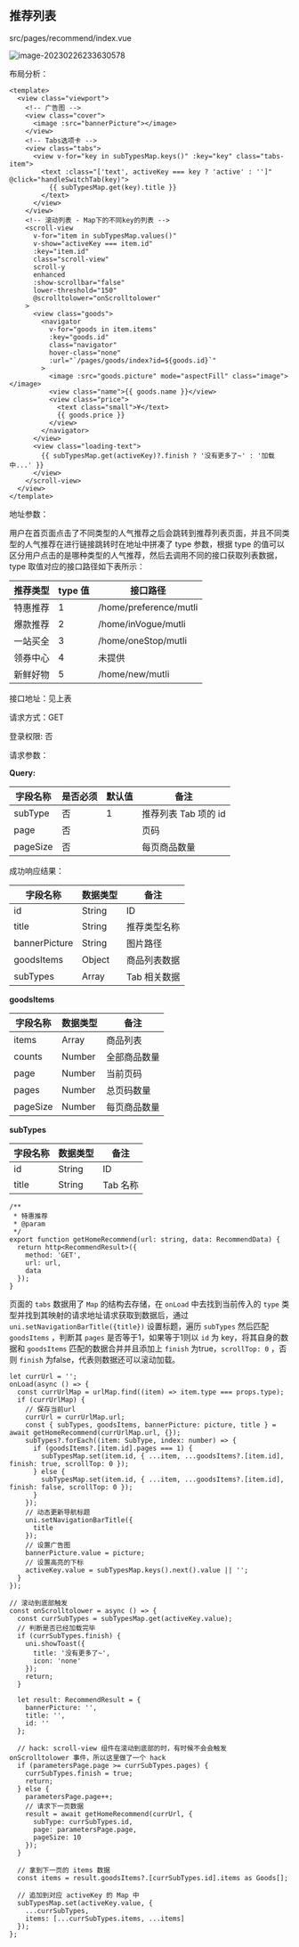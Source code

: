 ## 推荐列表

src/pages/recommend/index.vue

![image-20230226233630578](https://cdn.jsdelivr.net/gh/zengzjie/picgo-image@main/static_files/image-20230226233630578.png)

布局分析：

```vue
<template>
  <view class="viewport">
    <!-- 广告图 -->
    <view class="cover">
      <image :src="bannerPicture"></image>
    </view>
    <!-- Tabs选项卡 -->
    <view class="tabs">
      <view v-for="key in subTypesMap.keys()" :key="key" class="tabs-item">
        <text :class="['text', activeKey === key ? 'active' : '']" @click="handleSwitchTab(key)">
          {{ subTypesMap.get(key).title }}
        </text>
      </view>
    </view>
    <!-- 滚动列表 - Map下的不同key的列表 -->
    <scroll-view
      v-for="item in subTypesMap.values()"
      v-show="activeKey === item.id"
      :key="item.id"
      class="scroll-view"
      scroll-y
      enhanced
      :show-scrollbar="false"
      lower-threshold="150"
      @scrolltolower="onScrolltolower"
    >
      <view class="goods">
        <navigator
          v-for="goods in item.items"
          :key="goods.id"
          class="navigator"
          hover-class="none"
          :url="`/pages/goods/index?id=${goods.id}`"
        >
          <image :src="goods.picture" mode="aspectFill" class="image"></image>
          <view class="name">{{ goods.name }}</view>
          <view class="price">
            <text class="small">¥</text>
            {{ goods.price }}
          </view>
        </navigator>
      </view>
      <view class="loading-text">
        {{ subTypesMap.get(activeKey)?.finish ? '没有更多了~' : '加载中...' }}
      </view>
    </scroll-view>
  </view>
</template>
```

地址参数：

用户在首页面点击了不同类型的人气推荐之后会跳转到推荐列表页面，并且不同类型的人气推荐在进行链接跳转时在地址中拼凑了 type 参数，根据 type 的值可以区分用户点击的是哪种类型的人气推荐，然后去调用不同的接口获取列表数据，type 取值对应的接口路径如下表所示：

| 推荐类型 | type 值 | 接口路径               |
| -------- | ------- | ---------------------- |
| 特惠推荐 | 1       | /home/preference/mutli |
| 爆款推荐 | 2       | /home/inVogue/mutli    |
| 一站买全 | 3       | /home/oneStop/mutli    |
| 领券中心 | 4       | 未提供                 |
| 新鲜好物 | 5       | /home/new/mutli        |

接口地址：见上表

请求方式：GET

登录权限: 否

请求参数：

**Query:**

| 字段名称 | 是否必须 | 默认值 | 备注                 |
| -------- | -------- | ------ | -------------------- |
| subType  | 否       | 1      | 推荐列表 Tab 项的 id |
| page     | 否       |        | 页码                 |
| pageSize | 否       |        | 每页商品数量         |

成功响应结果：

| 字段名称      | 数据类型 | 备注         |
| ------------- | -------- | ------------ |
| id            | String   | ID           |
| title         | String   | 推荐类型名称 |
| bannerPicture | String   | 图片路径     |
| goodsItems    | Object   | 商品列表数据 |
| subTypes      | Array    | Tab 相关数据 |

**goodsItems**

| 字段名称 | 数据类型 | 备注         |
| -------- | -------- | ------------ |
| items    | Array    | 商品列表     |
| counts   | Number   | 全部商品数量 |
| page     | Number   | 当前页码     |
| pages    | Number   | 总页码数量   |
| pageSize | Number   | 每页商品数量 |

**subTypes**

| 字段名称 | 数据类型 | 备注     |
| -------- | -------- | -------- |
| id       | String   | ID       |
| title    | String   | Tab 名称 |

```tsx
/**
 * 特惠推荐
 * @param
 */
export function getHomeRecommend(url: string, data: RecommendData) {
  return http<RecommendResult>({
    method: 'GET',
    url: url,
    data
  });
}
```

页面的 `tabs` 数据用了 `Map` 的结构去存储，在 `onLoad` 中去找到当前传入的 `type` 类型并找到其映射的请求地址请求获取到数据后，通过 `uni.setNavigationBarTitle({title})` 设置标题，遍历 `subTypes` 然后匹配 `goodsItems` ，判断其 `pages` 是否等于1，如果等于1则以 `id` 为 key，将其自身的数据和 `goodsItems` 匹配的数据合并并且添加上 `finish` 为true，`scrollTop: 0` ，否则 `finish` 为false，代表则数据还可以滚动加载。

```tsx
let currUrl = '';
onLoad(async () => {
  const currUrlMap = urlMap.find((item) => item.type === props.type);
  if (currUrlMap) {
    // 保存当前url
    currUrl = currUrlMap.url;
    const { subTypes, goodsItems, bannerPicture: picture, title } = await getHomeRecommend(currUrlMap.url, {});
    subTypes?.forEach((item: SubType, index: number) => {
      if (goodsItems?.[item.id].pages === 1) {
        subTypesMap.set(item.id, { ...item, ...goodsItems?.[item.id], finish: true, scrollTop: 0 });
      } else {
        subTypesMap.set(item.id, { ...item, ...goodsItems?.[item.id], finish: false, scrollTop: 0 });
      }
    });
    // 动态更新导航标题
    uni.setNavigationBarTitle({
      title
    });
    // 设置广告图
    bannerPicture.value = picture;
    // 设置高亮的下标
    activeKey.value = subTypesMap.keys().next().value || '';
  }
});

// 滚动到底部触发
const onScrolltolower = async () => {
  const currSubTypes = subTypesMap.get(activeKey.value);
  // 判断是否已经加载完毕
  if (currSubTypes.finish) {
    uni.showToast({
      title: '没有更多了~',
      icon: 'none'
    });
    return;
  }

  let result: RecommendResult = {
    bannerPicture: '',
    title: '',
    id: ''
  };

  // hack: scroll-view 组件在滚动到底部的时，有时候不会会触发 onScrolltolower 事件，所以这里做了一个 hack
  if (parametersPage.page >= currSubTypes.pages) {
    currSubTypes.finish = true;
    return;
  } else {
    parametersPage.page++;
    // 请求下一页数据
    result = await getHomeRecommend(currUrl, {
      subType: currSubTypes.id,
      page: parametersPage.page,
      pageSize: 10
    });
  }

  // 拿到下一页的 items 数据
  const items = result.goodsItems?.[currSubTypes.id].items as Goods[];

  // 追加到对应 activeKey 的 Map 中
  subTypesMap.set(activeKey.value, {
    ...currSubTypes,
    items: [...currSubTypes.items, ...items]
  });
};
```

